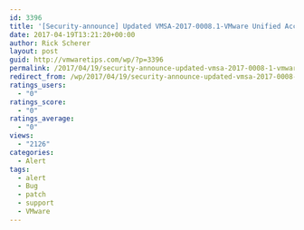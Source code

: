 ```yaml
---
id: 3396
title: '[Security-announce] Updated VMSA-2017-0008.1-VMware Unified Access Gateway, Horizon View and Workstation updates resolve multiple security vulnerabilities'
date: 2017-04-19T13:21:20+00:00
author: Rick Scherer
layout: post
guid: http://vmwaretips.com/wp/?p=3396
permalink: /2017/04/19/security-announce-updated-vmsa-2017-0008-1-vmware-unified-access-gateway-horizon-view-and-workstation-updates-resolve-multiple-security-vulnerabilities/
redirect_from: /wp/2017/04/19/security-announce-updated-vmsa-2017-0008-1-vmware-unified-access-gateway-horizon-view-and-workstation-updates-resolve-multiple-security-vulnerabilities/
ratings_users:
  - "0"
ratings_score:
  - "0"
ratings_average:
  - "0"
views:
  - "2126"
categories:
  - Alert
tags:
  - alert
  - Bug
  - patch
  - support
  - VMware
---
```

